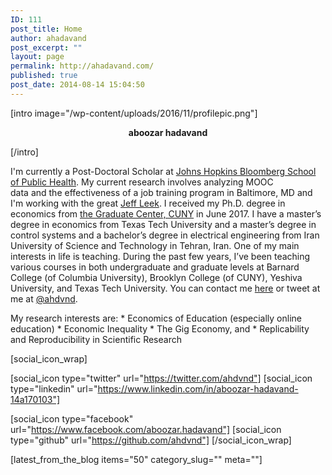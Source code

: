 ```yaml
---
ID: 111
post_title: Home
author: ahadavand
post_excerpt: ""
layout: page
permalink: http://ahadavand.com/
published: true
post_date: 2014-08-14 15:04:50
---
```

[intro image="/wp-content/uploads/2016/11/profilepic.png"]

<p style="text-align: center">
  <strong>aboozar hadavand</strong>
</p>

[/intro]

I'm currently a Post-Doctoral Scholar at [Johns Hopkins Bloomberg School of Public Health][1]. My current research involves analyzing MOOC data and the effectiveness of a job training program in Baltimore, MD and I'm working with the great [Jeff Leek][2]. I received my Ph.D. degree in economics from [the Graduate Center, CUNY][3] in June 2017. I have a master’s degree in economics from Texas Tech University and a master’s degree in control systems and a bachelor’s degree in electrical engineering from Iran University of Science and Technology in Tehran, Iran. One of my main interests in life is teaching. During the past few years, I’ve been teaching various courses in both undergraduate and graduate levels at Barnard College (of Columbia University), Brooklyn College (of CUNY), Yeshiva University, and Texas Tech University. You can contact me [here][4] or tweet at me at [@ahdvnd][5].

My research interests are: * Economics of Education (especially online education) * Economic Inequality * The Gig Economy, and * Replicability and Reproducibility in Scientific Research

[social_icon_wrap]

[social_icon type="twitter" url="https://twitter.com/ahdvnd"] [social_icon type="linkedin" url="https://www.linkedin.com/in/aboozar-hadavand-14a170103"]

[social_icon type="facebook" url="https://www.facebook.com/aboozar.hadavand"] [social_icon type="github" url="https://github.com/ahdvnd"] [/social_icon_wrap]

[latest_from_the_blog items="50" category_slug="" meta=""]

<!--[latest_from_the_blog items="10"]-->

 [1]: https://www.jhsph.edu/
 [2]: http://jtleek.com/
 [3]: https://www.gc.cuny.edu/Home
 [4]: http://ahadavand.com/about-me/
 [5]: https://twitter.com/ahdvnd